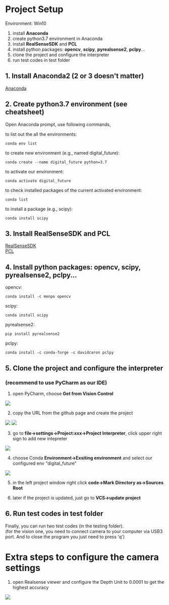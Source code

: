 # Project Setup

Environment: Win10

1. install **Anaconda**
2. create python3.7 environment in Anaconda
3. install **RealSenseSDK** and **PCL**
4. install python packages: **opencv**, **scipy**, **pyrealsense2**, **pclpy**... 
5. clone the project and configure the interpreter
6. run test codes in test folder

## 1. Install Anaconda2 (2 or 3 doesn't matter)

[Anaconda](https://www.anaconda.com/products/individual)

## 2. Create python3.7 environment (see cheatsheet)

Open Anaconda prompt, use following commands,

to list out the all the environments:
```
conda env list
```

to create new environment (e.g., named digital_future):
```
conda create --name digital_future python=3.7
```

to activate our environment:
```
conda activate digital_future
```

to check installed packages of the current activated environment:
```
conda list
```

to install a package (e.g., scipy):
```
conda install scipy
```


## 3. Install RealSenseSDK and PCL

[RealSenseSDK](https://github.com/IntelRealSense/librealsense/releases/download/v2.35.0/Intel.RealSense.SDK-WIN10-2.35.0.1758.exe)  
[PCL](https://github.com/PointCloudLibrary/pcl/releases/download/pcl-1.9.1/PCL-1.9.1-AllInOne-msvc2017-win64.exe)

## 4. Install python packages: **opencv**, **scipy**, **pyrealsense2**, **pclpy**...

opencv:
```
conda install -c menpo opencv
```

scipy:
```
conda install scipy
```

pyrealsense2:
```
pip install pyrealsense2
```
 
pclpy:
```
conda install -c conda-forge -c davidcaron pclpy
```

## 5. Clone the project and configure the interpreter

### **(recommend to use PyCharm as our IDE)**
 
1. open PyCharm, choose **Get from Vision Control**  

![](/pics/02.jpg)

2. copy the URL from the github page and create the project  

![](/pics/04.jpg)
![](/pics/03.jpg)

3. go to **file->settings->Project:xxx->Project Interpreter**, click upper right sign to add new intepreter  

![](/pics/05.jpg)

4. choose Conda **Environment->Exsiting environment** and select our configured env "digital_future"  

![](/pics/06.jpg)

5. in the left project window right click **code->Mark Directory as->Sources Root**

6. later if the project is updated, just go to **VCS->update project**

## 6. Run test codes in test folder

Finally, you can run two test codes (in the testing folder).  
(for the vision one, you need to connect camera to your computer via USB3 port. And to close the program you just need to press 'q')

# Extra steps to configure the camera settings

1. open Realsense viewer and configure the Depth Unit to 0.0001 to get the highest accuracy

![](/pics/01.jpg)
